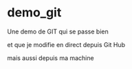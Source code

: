 # demo_git
Une demo de GIT qui se passe bien

et que je modifie en direct depuis Git Hub

mais aussi depuis ma machine
